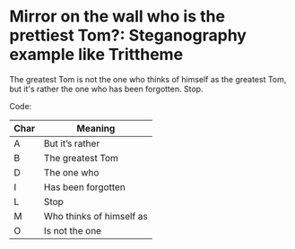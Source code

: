 # Mirror on the wall who is the prettiest Tom?: Steganography example like Trittheme

The greatest Tom is not the one who thinks of himself as the greatest Tom, but it's rather the one who has been forgotten. Stop.


Code:

Char| Meaning
------|------
A| But it’s rather
B| The greatest Tom
D| The one who
I| Has been forgotten
L| Stop
M| Who thinks of himself as
O| Is not the one

